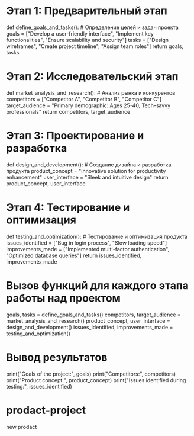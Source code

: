 # Этап 1: Предварительный этап
def define_goals_and_tasks():
    # Определение целей и задач проекта
    goals = ["Develop a user-friendly interface", "Implement key functionalities", "Ensure scalability and security"]
    tasks = ["Design wireframes", "Create project timeline", "Assign team roles"]
    return goals, tasks

# Этап 2: Исследовательский этап
def market_analysis_and_research():
    # Анализ рынка и конкурентов
    competitors = ["Competitor A", "Competitor B", "Competitor C"]
    target_audience = "Primary demographic: Ages 25-40, Tech-savvy professionals"
    return competitors, target_audience

# Этап 3: Проектирование и разработка
def design_and_development():
    # Создание дизайна и разработка продукта
    product_concept = "Innovative solution for productivity enhancement"
    user_interface = "Sleek and intuitive design"
    return product_concept, user_interface

# Этап 4: Тестирование и оптимизация
def testing_and_optimization():
    # Тестирование и оптимизация продукта
    issues_identified = ["Bug in login process", "Slow loading speed"]
    improvements_made = ["Implemented multi-factor authentication", "Optimized database queries"]
    return issues_identified, improvements_made

# Вызов функций для каждого этапа работы над проектом
goals, tasks = define_goals_and_tasks()
competitors, target_audience = market_analysis_and_research()
product_concept, user_interface = design_and_development()
issues_identified, improvements_made = testing_and_optimization()

# Вывод результатов
print("Goals of the project:", goals)
print("Competitors:", competitors)
print("Product concept:", product_concept)
print("Issues identified during testing:", issues_identified)
# prodact-project
new prodact
